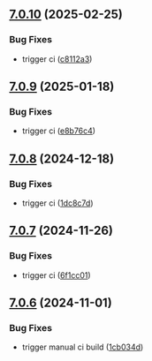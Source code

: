 ## [7.0.10](https://github.com/l4rm4nd/firezone/compare/v7.0.9...v7.0.10) (2025-02-25)


### Bug Fixes

* trigger ci ([c8112a3](https://github.com/l4rm4nd/firezone/commit/c8112a3f8257d73878019342b43d80eef88e3c29))

## [7.0.9](https://github.com/l4rm4nd/firezone/compare/v7.0.8...v7.0.9) (2025-01-18)


### Bug Fixes

* trigger ci ([e8b76c4](https://github.com/l4rm4nd/firezone/commit/e8b76c4291ff0708adde524617f1e8f5d27fb3e3))

## [7.0.8](https://github.com/l4rm4nd/firezone/compare/v7.0.7...v7.0.8) (2024-12-18)


### Bug Fixes

* trigger ci ([1dc8c7d](https://github.com/l4rm4nd/firezone/commit/1dc8c7d1ac8de43aa398a39077e0c9bd767e607b))

## [7.0.7](https://github.com/l4rm4nd/firezone/compare/v7.0.6...v7.0.7) (2024-11-26)


### Bug Fixes

* trigger ci ([6f1cc01](https://github.com/l4rm4nd/firezone/commit/6f1cc01ee0663f9db1eb1b363f38736f2c402cbe))

## [7.0.6](https://github.com/l4rm4nd/firezone/compare/v7.0.5...v7.0.6) (2024-11-01)


### Bug Fixes

* trigger manual ci build ([1cb034d](https://github.com/l4rm4nd/firezone/commit/1cb034dd6edc058c922316c35160fea616658aa5))

